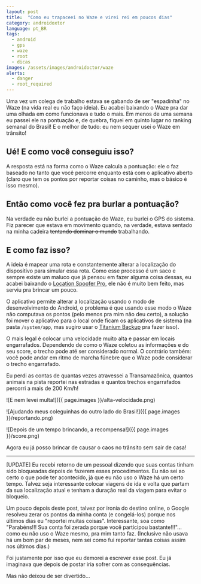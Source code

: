 ```yaml
---
layout: post
title:  "Como eu trapaceei no Waze e virei rei em poucos dias"
category: androidoxtor
language: pt_BR
tags:
  - android
  - gps
  - waze
  - root
  - dicas
images: /assets/images/androidoctor/waze
alerts:
  - danger
  - root_required
---
```


Uma vez um colega de trabalho estava se gabando de ser "espadinha" no Waze (na vida real eu nāo faço ideia). Eu acabei baixando o Waze pra dar uma olhada em como funcionava e tudo o mais. Em menos de uma semana eu passei ele na pontuação e, de quebra, fiquei em quinto lugar no ranking semanal do Brasil! E o melhor de tudo: eu nem sequer usei o Waze em trânsito!

## Ué! E como você conseguiu isso?

A resposta está na forma como o Waze calcula a pontuação: ele o faz baseado no tanto que você percorre enquanto está com o aplicativo aberto (claro que tem os pontos por reportar coisas no caminho, mas o básico é isso mesmo).

## Então como você fez pra burlar a pontuação?

Na verdade eu não burlei a pontuação do Waze, eu burlei o GPS do sistema. Fiz parecer que estava em movimento quando, na verdade, estava sentado na minha cadeira ~~tentando dominar o mundo~~ trabalhando.

## E como faz isso?

A ideia é mapear uma rota e constantemente alterar a localização do dispositivo para simular essa rota. Como esse processo é um saco e sempre existe um maluco que já pensou em fazer alguma coisa dessas, eu acabei baixando o [Location Spoofer Pro][], ele não é muito bem feito, mas serviu pra brincar um pouco.

O aplicativo permite alterar a localização usando o modo de desenvolvimento do Android, o problema é que usando esse modo o Waze não computava os pontos (pelo menos pra mim não deu certo), a solução foi mover o aplicativo para o local onde ficam os aplicativos de sistema (na pasta `/system/app`, mas sugiro usar o [Titanium Backup][] pra fazer isso).

O mais legal é colocar uma velocidade muito alta e passar em locais engarrafados. Dependendo de como o Waze coletou as informações e do seu score, o trecho pode até ser considerado normal. O contrário também: você pode andar em ritmo de marcha fúnebre que o Waze pode considerar o trecho engarrafado.

Eu perdi as contas de quantas vezes atravessei a Transamazônica, quantos animais na pista reportei nas estradas e quantos trechos engarrafados percorri a mais de 200 Km/h!

![E nem levei multa!]({{ page.images }}/alta-velocidade.png)

![Ajudando meus coleguinhas do outro lado do Brasil!]({{ page.images }}/reportando.png)

![Depois de um tempo brincando, a recompensa!]({{ page.images }}/score.png)

Agora eu já posso brincar de causar o caos no trânsito sem sair de casa!

---

[UPDATE] Eu recebi retorno de um pessoal dizendo que suas contas tinham sido bloqueadas depois de fazerem esses procedimentos. Eu não sei ao certo o que pode ter acontecido, já que eu não uso o Waze há um certo tempo. Talvez seja interessante colocar viagens de ida e volta que partam da sua localização atual e tenham a duração real da viagem para evitar o bloqueio.

Um pouco depois deste post, talvez por ironia do destino online, o Google resolveu zerar os pontos da minha conta (e congelá-los) porque nos últimos dias eu "reportei muitas coisas". Interessante, soa como "Parabéns!!! Sua conta foi zerada porque você participou bastante!!!"... como eu não uso o Waze mesmo, pra mim tanto faz. (Inclusive não usava há um bom par de meses, nem sei como fui reportar tantas coisas assim nos últimos dias.)

Foi justamente por isso que eu demorei a escrever esse post. Eu já imaginava que depois de postar iria sofrer com as consequências.

Mas não deixou de ser divertido...

[location spoofer pro]: <https://play.google.com/store/apps/details?id=org.ajeje.locationspooferpro>
[titanium backup]: <https://play.google.com/store/apps/details?id=com.keramidas.TitaniumBackup>
